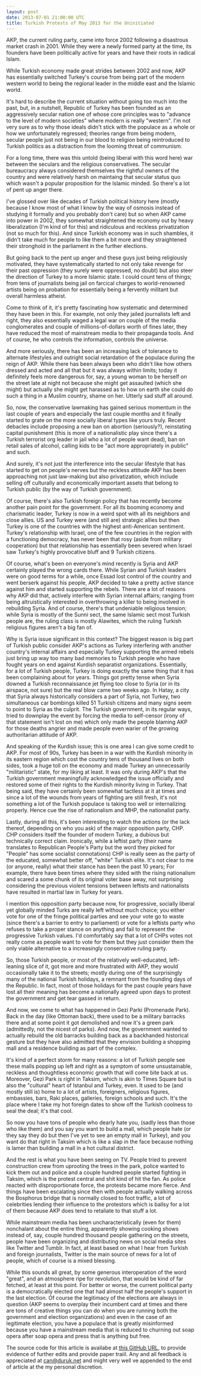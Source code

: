 ```yaml
---
layout: post
date: 2013-07-01 21:00:00 UTC
title: Turkish Protests of May 2013 for the Uninitiated
---
```


AKP, the current ruling party, came into force 2002 following a disastrous market crash in 2001. While they were a newly formed party at the time, its founders have been politically active for years and have their roots in radical Islam.

While Turkish economy made great strides between 2002 and now, AKP has essentially switched Turkey's course from being part of the modern western world to being the regional leader in the middle east and the Islamic world.

It's hard to describe the current situation without going too much into the past, but, in a nutshell, Republic of Turkey has been founded as an aggressively secular nation one of whose core principles was to "advance to the level of modern societies" where modern is really "western". I'm not very sure as to why those ideals didn't stick with the populace as a whole or how we unfortunately regressed; theories range from being modern, secular people just not being in our blood to religion being reintroduced to Turkish politics as a distraction from the looming threat of communism.

For a long time, there was this untold (being liberal with this word here) war between the seculars and the religious conservatives. The secular bureaucracy always considered themselves the rightful owners of the country and were relatively harsh on maintaing that secular status quo which wasn't a popular proposition for the Islamic minded. So there's a lot of pent up anger there.

I've glossed over like decades of Turkish political history here (mostly because I know most of what I know by the way of osmosis instead of studying it formally and you probably don't care) but so when AKP came into power in 2002, they somewhat straightened the economy out by heavy liberalization (I'm kind of for this) 	and ridiculous and reckless privatization (not so much for this). And since Turkish economy was in such shambles, it didn't take much for people to like them a bit more and they straightened their stronghold in the parliament in the further elections.

But going back to the pent up anger and these guys just being religiously motivated, they have systematically started to not only take revenge for their past oppression (they surely were oppressed, no doubt) but also steer the direction of Turkey to a more Islamic state. I could count tens of things; from tens of journalists being jail on farcical charges to world-renowned artists being on probation for essentially being a fervently militant but overall harmless atheist.

Come to think of it, it's pretty fascinating how systematic and determined they have been in this. For example, not only they jailed journalists left and right, they also essentially waged a legal war on couple of the media conglomerates and couple of millions-of-dollars worth of fines later, they have reduced the most of mainstream media to their propaganda tools. And of course, he who controls the information, controls the universe.

And more seriously, there has been an increasing lack of tolerance to alternate lifestyles and outright social retardation of the populace during the reign of AKP. While there has been always been who didn't like how others dressed and acted and all that but it was always within limits; today it definitely feels more dangerous for, say, a young woman to be herself on the street late at night not because she might get assaulted (which she might) but actually she might get harassed as to how on earth she could do such a thing in a Muslim country, shame on her. Utterly sad stuff all around.

So, now, the conservative lawmaking has gained serious momentum in the last couple of years and especially the last couple months and it finally started to grate on the more socially liberal types like yours truly. Recent debacles include proposing a new ban on abortion (seriously?), reinstating capital punishment (this is more of a nationalistic play since there's a Turkish terrorist org leader in jail who a lot of people want dead), ban on retail sales of alcohol, calling kids to be "act more appropriately in public" and such.

And surely, it's not just the interference into the secular lifestyle that has started to get on people's nerves but the reckless attitude AKP has been approaching not just law-making but also privatization, which include selling off culturally and economically important assets that belong to Turkish public (by the way of Turkish government).

Of course, there's also Turkish foreign policy that has recently become another pain point for the government. For all its booming economy and charismatic leader, Turkey is now in a weird spot with all its neighbors and close allies. US and Turkey were (and still are) strategic allies but then Turkey is one of the countries with the highest anti-American sentiment. Turkey's relationship with Israel, one of the few countries in the region with a functioning democracy, has never been that rosy (aside from military cooperation) but that relationship has essentially been severed when Israel saw Turkey's highly provocative bluff and 9 Turkish citizens. 

Of course, what's been on everyone's mind recently is Syria and AKP certainly played the wrong cards there. While Syrian and Turkish leaders were on good terms for a while, once Essad lost control of the country and went berserk against his people, AKP decided to take a pretty active stance against him and started supporting the rebels. There are a lot of reasons why AKP did that, actively interfere with Syrian internal affairs; ranging from being altruistically interested in overthrowing a killer to being involved in rebuilding Syria. And of course, there's that undeniable religious tension; while Syria is mostly of the Sunni sect, the same Islamic sect most Turkish people are, the ruling class is mostly Alawites, which the ruling Turkish religious figures aren't a big fan of.

Why is Syria issue significant in this context? The biggest reason is big part of Turkish public consider AKP's actions as Turkey interfering with another country's internal affairs and especially Turkey supporting the armed rebels just bring up way too many bad memories to Turkish people who have fought years on end against Kurdish separatist organizations. Essentially, for a lot of Turkish people, Turkey is doing exactly the same thing that it has been complaining about for years. Things got pretty tense when Syria downed a Turkish reconnaissance jet flying too close to Syria (or in its airspace, not sure) but the real blow came two weeks ago. In Hatay, a city that Syria always historically considers a part of Syria, not Turkey, two simultaneous car bombings killed 51 Turkish citizens and many signs seem to point to Syria as the culprit. The Turkish government, in its regular ways, tried to downplay the event by forcing the media to self-censor (irony of that statement isn't lost on me) which only made the people blaming AKP for those deaths angrier and made people even warier of the growing authoritarian attitude of AKP. 

And speaking of the Kurdish issue; this is one area I can give some credit to AKP. For most of 90s, Turkey has been in a war with the Kurdish minority in its eastern region which cost the country tens of thousand lives on both sides, took a huge toll on the economy and made Turkey an unnecessarily "militaristic" state, for my liking at least. It was only during AKP's that the Turkish government meaningfully acknowledged the issue officially and restored some of their rights to the Kurdish minority living in Turkey. That being said, they have certainly been somewhat tactless at it at times and since a lot of the wounds from years of fighting are still fresh, it's not something a lot of the Turkish populace is taking too well or internalizing properly. Hence cue the rise of nationalism and MHP, the nationalist party.

Lastly, during all this, it's been interesting to watch the actions (or the lack thereof, depending on who you ask) of the major opposition party, CHP. CHP considers itself the founder of modern Turkey, a dubious but technically correct claim. Ironically, while a leftist party (their name translates to Republican People's Party but the word they picked for "People" has some socialist connotations) CHP is really seen as the party of the educated, somewhat better off, "white" Turkish elite. It's not clear to me (or anyone, really) what their stance has been the past 10 years; For example, there have been times where they sided with the rising nationalism and scared a some chunk of its original voter base away, not surprising considering the previous violent tensions between leftists and nationalists have resulted in martial law in Turkey for years.

I mention this opposition party because now, for progressive, socially liberal yet globally minded Turks are really left without much choice; you either vote for one of the fringe political parties and see your vote go to waste (since there's a barrier to entry to parliament) or vote for a leftists party who refuses to take a proper stance on anything and fail to represent the progressive Turkish values. I'd comfortably say that a lot of CHPs votes not really come as people want to vote for them but they just consider them the only viable alternative to a increasingly conservative ruling party.

So, those Turkish people, or most of the relatively well-educated, left-leaning slice of it, got more and more frustrated with AKP, they would occasionally take it to the streets; mostly during one of the surprisingly many of the national Turkish holidays, a remnant from the founding days of the Republic. In fact, most of those holidays for the past couple years have lost all their meaning has become a nationally agreed upon days to protest the government and get tear gassed in return.

And now, we come to what has happened in Gezi Parki (Promenade Park). Back in the day (like Ottoman back), there used to be a military barracks there and at some point it got demolished and now it's a green park (admittedly, not the nicest of parks). And now, the government wanted to actually rebuild the old barracks building back as a backhanded historical gesture but they have also admitted that they envision building a shopping mall and a residence building as part of the complex.

It's kind of a perfect storm for many reasons: a lot of Turkish people see these malls popping up left and right as a symptom of some unsustainable, reckless and thoughtless economic growth that will come bite back at us. Moreover, Gezi Park is right in Taksim, which is akin to Times Square but is also the "cultural" heart of Istanbul and Turkey, even. It used to be (and mostly still is) home to a lot of artists, foreigners, religious figures, embassies, bars, Raki places, galleries, foreign schools and such. It's the place where I take my hot foreign dates to show off the Turkish coolness to seal the deal; it's that cool.

So now you have tons of people who dearly hate you, (sadly less than those who like them) and you say you want to build a mall, which people hate (or they say they do but then I've yet to see an empty mall in Turkey), and you want do that right in Taksim which is like a slap in the face because nothing is lamer than building a mall in a hot cultural district.

And the rest is what you have been seeing on TV. People tried to prevent construction crew from uprooting the trees in the park, police wanted to kick them out and police and a couple hundred people started fighting in Taksim, which is the protest central and shit kind of hit the fan. As police reacted with disproportionate force, the protests became more fierce. And things have been escalating since then with people actually walking across the Bosphorus bridge that is normally closed to foot traffic, a lot of celebrities lending their influence to the protestors which is ballsy for a lot of them because AKP does tend to retaliate to that stuff a lot. 

While mainstream media has been uncharacteristically (even for them) nonchalant about the entire thing, apparently showing cooking shows instead of, say, couple hundred thousand people gathering on the streets, people have been organizing and distributing news on social media sites like Twitter and Tumblr. In fact, at least based on what I hear from Turkish and foreign journalists, Twitter is the main source of news for a lot of people, which of course is a mixed blessing.

While this sounds all great, by some generous interoperation of the word "great", and an atmosphere ripe for revolution, that would be kind of far fetched, at least at this point. For better or worse, the current political party is a democratically elected one that had almost half the people's support in the last election. Of course the legitimacy of the elections are always in question (AKP seems to overplay their incumbent card at times and there are tons of creative things you can do when you are running both the government and election organizations) and even in the case of an legitimate election, you have a populace that is greatly misinformed because you have a mainstream media that is reduced to churning out soap opera after soap opera and press that is anything but free.

<div class="outro">
  <p>
    The source code for this article is availabe at <a href="https://github.com/cduruk/cduruk.github.com/blob/master/_posts/2013-07-01-turkish-protests-of-2013.md">this GitHub URL</a>, to provide evidence of further edits and provide paper traiil. Any and all feedback is appreciated at <a href="mailto:can@duruk.net">can@duruk.net</a> and might very well ve appended to the end of article at the my personal discretion.
  </p>
</div>
